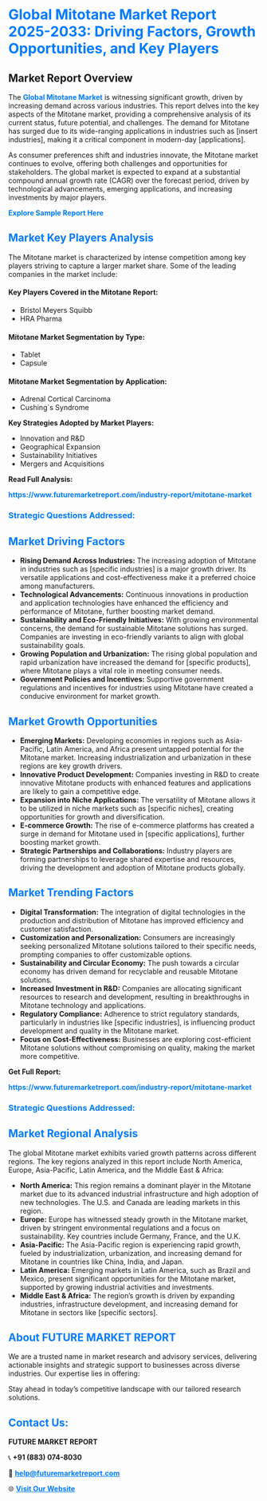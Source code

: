<h1 style="color: #007BFF;">Global Mitotane Market Report 2025-2033: Driving Factors, Growth Opportunities, and Key Players</h1>

<section id="overview">
<h2>Market Report Overview</h2>
<p>The <a href="https://www.futuremarketreport.com/industry-report/mitotane-market" style="color: #007BFF; text-decoration: none;"><strong>Global Mitotane Market</strong></a> is witnessing significant growth, driven by increasing demand across various industries. This report delves into the key aspects of the Mitotane market, providing a comprehensive analysis of its current status, future potential, and challenges. The demand for Mitotane has surged due to its wide-ranging applications in industries such as [insert industries], making it a critical component in modern-day [applications].</p>
<p>As consumer preferences shift and industries innovate, the Mitotane market continues to evolve, offering both challenges and opportunities for stakeholders. The global market is expected to expand at a substantial compound annual growth rate (CAGR) over the forecast period, driven by technological advancements, emerging applications, and increasing investments by major players.</p>
</section>

<section id="overview">
<p><a href="https://www.futuremarketreport.com/request-sample/reportId=77817" style="color: #007BFF; text-decoration: none;"><strong>Explore Sample Report Here</strong></a></p>
</section>

<section id="key-players">
<h2 style="color: #007BFF;">Market Key Players Analysis</h2>
<p>The Mitotane market is characterized by intense competition among key players striving to capture a larger market share. Some of the leading companies in the market include:</p>
<h4>Key Players Covered in the Mitotane Report:</h4>
<ul><li>Bristol Meyers Squibb</li><li>HRA Pharma</li></ul>
<h4>Mitotane Market Segmentation by Type:</h4>
<ul><li>Tablet</li><li>Capsule</li></ul>

<h4>Mitotane Market Segmentation by Application:</h4>
<ul><li>Adrenal Cortical Carcinoma</li><li>Cushing`s Syndrome</li></ul>
<p><strong>Key Strategies Adopted by Market Players:</strong></p>
<ul>
<li>Innovation and R&D</li>
<li>Geographical Expansion</li>
<li>Sustainability Initiatives</li>
<li>Mergers and Acquisitions</li>
</ul>
</section>

<section>
<p><strong>Read Full Analysis: </strong></p><a href="https://www.futuremarketreport.com/industry-report/mitotane-market" style="color: #007BFF; text-decoration: none;"><strong>https://www.futuremarketreport.com/industry-report/mitotane-market</strong></a>
<h3 style="color: #007BFF;">Strategic Questions Addressed:</h3>
</section>

<section id="driving-factors">
<h2 style="color: #007BFF;">Market Driving Factors</h2>
<ul>
<li><strong>Rising Demand Across Industries:</strong> The increasing adoption of Mitotane in industries such as [specific industries] is a major growth driver. Its versatile applications and cost-effectiveness make it a preferred choice among manufacturers.</li>
<li><strong>Technological Advancements:</strong> Continuous innovations in production and application technologies have enhanced the efficiency and performance of Mitotane, further boosting market demand.</li>
<li><strong>Sustainability and Eco-Friendly Initiatives:</strong> With growing environmental concerns, the demand for sustainable Mitotane solutions has surged. Companies are investing in eco-friendly variants to align with global sustainability goals.</li>
<li><strong>Growing Population and Urbanization:</strong> The rising global population and rapid urbanization have increased the demand for [specific products], where Mitotane plays a vital role in meeting consumer needs.</li>
<li><strong>Government Policies and Incentives:</strong> Supportive government regulations and incentives for industries using Mitotane have created a conducive environment for market growth.</li>
</ul>
</section>

<section id="growth-opportunities">
<h2 style="color: #007BFF;">Market Growth Opportunities</h2>
<ul>
<li><strong>Emerging Markets:</strong> Developing economies in regions such as Asia-Pacific, Latin America, and Africa present untapped potential for the Mitotane market. Increasing industrialization and urbanization in these regions are key growth drivers.</li>
<li><strong>Innovative Product Development:</strong> Companies investing in R&D to create innovative Mitotane products with enhanced features and applications are likely to gain a competitive edge.</li>
<li><strong>Expansion into Niche Applications:</strong> The versatility of Mitotane allows it to be utilized in niche markets such as [specific niches], creating opportunities for growth and diversification.</li>
<li><strong>E-commerce Growth:</strong> The rise of e-commerce platforms has created a surge in demand for Mitotane used in [specific applications], further boosting market growth.</li>
<li><strong>Strategic Partnerships and Collaborations:</strong> Industry players are forming partnerships to leverage shared expertise and resources, driving the development and adoption of Mitotane products globally.</li>
</ul>
</section>

<section id="trending-factors">
<h2 style="color: #007BFF;">Market Trending Factors</h2>
<ul>
<li><strong>Digital Transformation:</strong> The integration of digital technologies in the production and distribution of Mitotane has improved efficiency and customer satisfaction.</li>
<li><strong>Customization and Personalization:</strong> Consumers are increasingly seeking personalized Mitotane solutions tailored to their specific needs, prompting companies to offer customizable options.</li>
<li><strong>Sustainability and Circular Economy:</strong> The push towards a circular economy has driven demand for recyclable and reusable Mitotane solutions.</li>
<li><strong>Increased Investment in R&D:</strong> Companies are allocating significant resources to research and development, resulting in breakthroughs in Mitotane technology and applications.</li>
<li><strong>Regulatory Compliance:</strong> Adherence to strict regulatory standards, particularly in industries like [specific industries], is influencing product development and quality in the Mitotane market.</li>
<li><strong>Focus on Cost-Effectiveness:</strong> Businesses are exploring cost-efficient Mitotane solutions without compromising on quality, making the market more competitive.</li>
</ul>
</section>

<section>
<p><strong>Get Full Report: </strong></p><a href="https://www.futuremarketreport.com/industry-report/mitotane-market" style="color: #007BFF; text-decoration: none;"><strong>https://www.futuremarketreport.com/industry-report/mitotane-market</strong></a>
<h3 style="color: #007BFF;">Strategic Questions Addressed:</h3>
</section>


<section id="regional-analysis">
<h2 style="color: #007BFF;">Market Regional Analysis</h2>
<p>The global Mitotane market exhibits varied growth patterns across different regions. The key regions analyzed in this report include North America, Europe, Asia-Pacific, Latin America, and the Middle East & Africa:</p>
<ul>
<li><strong>North America:</strong> This region remains a dominant player in the Mitotane market due to its advanced industrial infrastructure and high adoption of new technologies. The U.S. and Canada are leading markets in this region.</li>
<li><strong>Europe:</strong> Europe has witnessed steady growth in the Mitotane market, driven by stringent environmental regulations and a focus on sustainability. Key countries include Germany, France, and the U.K.</li>
<li><strong>Asia-Pacific:</strong> The Asia-Pacific region is experiencing rapid growth, fueled by industrialization, urbanization, and increasing demand for Mitotane in countries like China, India, and Japan.</li>
<li><strong>Latin America:</strong> Emerging markets in Latin America, such as Brazil and Mexico, present significant opportunities for the Mitotane market, supported by growing industrial activities and investments.</li>
<li><strong>Middle East & Africa:</strong> The region’s growth is driven by expanding industries, infrastructure development, and increasing demand for Mitotane in sectors like [specific sectors].</li>
</ul>
</section>

<footer>
<h2 style="color: #007BFF;">About FUTURE MARKET REPORT</h2>
<p>We are a trusted name in market research and advisory services, delivering actionable insights and strategic support to businesses across diverse industries. Our expertise lies in offering:</p>

<p>Stay ahead in today’s competitive landscape with our tailored research solutions.</p>

<h2 style="color: #007BFF;">Contact Us:</h2>
<p><strong>FUTURE MARKET REPORT</strong></p>
<p>📞 <strong>+91 (883) 074-8030</strong></p>
<p>📧 <strong><a href="mailto:help@futuremarketreport.com" style="color: #007BFF;">help@futuremarketreport.com</a></strong></p>
<p>🌐 <strong><a href="https://www.futuremarketreport.com/" style="color: #007BFF;">Visit Our Website</a></strong></p>
</footer>